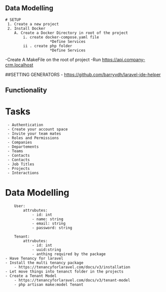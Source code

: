 ## Data Modelling 
    # SETUP
     1. Create a new project
     2. Install Docker
        A. Create a Docker Directory in root of the project
            i. create docker-compose.yaml file
                        *Define Services
            ii . create php folder
                        *Define Services

-Create A MakeFile on the root of project
    -Run
https://api.company-crm.localhost

##SETTING GENERATORS 
    - https://github.com/barryvdh/laravel-ide-helper

## Functionality
  # Tasks
     - Authentication
     - Create your account space
     - Invite your team mates
     - Roles and Permissions    
     - Companies
     - Departements
     - Teams
     - Contacts 
     - Contacts 
     - Job Titles
     - Projects 
     - Interactions

  # Data Modelling 
        User:
            attrubutes:
                - id: int 
                - name: string
                - email: string
                - password: string
               
        Tenant:
            attrubutes:
                - id: int 
                - uuid:string
                - anthing required by the package
    - Have Tenancy for laravel
    - Install the multi tenancy package
        - https://tenancyforlaravel.com/docs/v3/installation      
    - Let move things into tenanct folder in the projects
    - Create a Tenant Model
        - https://tenancyforlaravel.com/docs/v3/tenant-model
        - php artisan make:model Tenant
